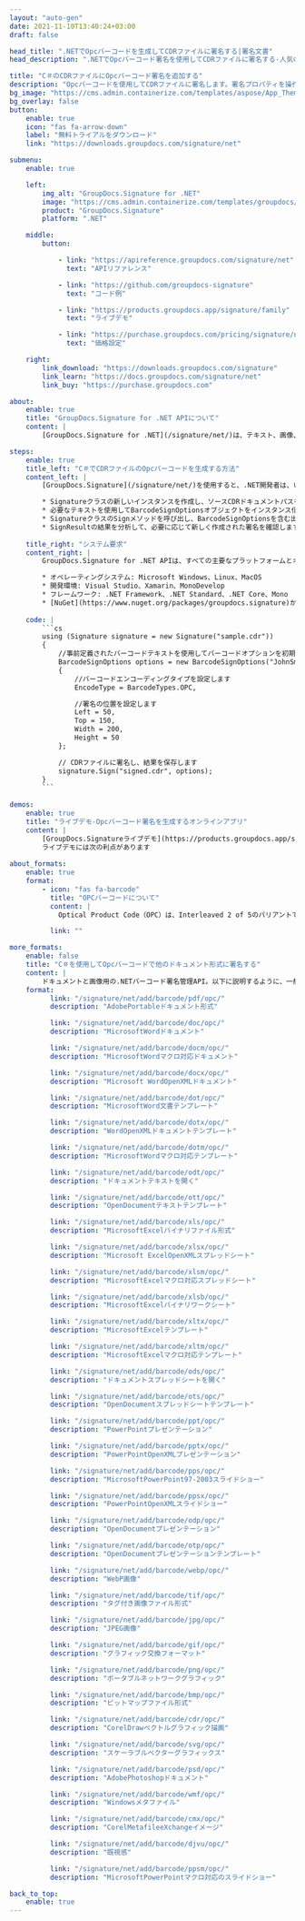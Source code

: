 ```yaml
---
layout: "auto-gen"
date: 2021-11-10T13:40:24+03:00
draft: false

head_title: ".NETでOpcバーコードを生成してCDRファイルに署名する|署名文書"
head_description: ".NETでOpcバーコード署名を使用してCDRファイルに署名する-人気のあるビジネスドキュメントや画像ファイル形式にバーコードを追加します."

title: "C＃のCDRファイルにOpcバーコード署名を追加する"
description: "Opcバーコードを使用してCDRファイルに署名します。署名プロパティを操作し、ニーズに合ったドキュメント内で高度な署名オプションを設定します."
bg_image: "https://cms.admin.containerize.com/templates/aspose/App_Themes/V3/images/bg/header1.png"
bg_overlay: false
button:
    enable: true
    icon: "fas fa-arrow-down"
    label: "無料トライアルをダウンロード"
    link: "https://downloads.groupdocs.com/signature/net"

submenu:
    enable: true

    left:
        img_alt: "GroupDocs.Signature for .NET"
        image: "https://cms.admin.containerize.com/templates/groupdocs/images/product-logos/90x90-noborder/groupdocs-signature-net.png"
        product: "GroupDocs.Signature"
        platform: ".NET"

    middle:
        button:

            - link: "https://apireference.groupdocs.com/signature/net"
              text: "APIリファレンス"

            - link: "https://github.com/groupdocs-signature"
              text: "コード例"

            - link: "https://products.groupdocs.app/signature/family"
              text: "ライブデモ"

            - link: "https://purchase.groupdocs.com/pricing/signature/net"
              text: "価格設定"

    right:
        link_download: "https://downloads.groupdocs.com/signature"
        link_learn: "https://docs.groupdocs.com/signature/net"
        link_buy: "https://purchase.groupdocs.com"

about:
    enable: true
    title: "GroupDocs.Signature for .NET APIについて"
    content: |
        [GroupDocs.Signature for .NET](/signature/net/)は、テキスト、画像、バーコード、スタンプ、フォームフィールド、QRコード、メタデータなどのさまざまな署名タイプを使用してデジタルドキュメントに電子署名するネイティブ.NETAPIです。ユーザーは、PDF、Microsoft Word、Excelワークシート、PowerPointプレゼンテーション、Adobe Photoshop、メタファイル、および画像ファイル形式内のデジタル署名を追加、編集、検証、削除、および検索でき、必要に応じて署名プロパティをカスタマイズするための追加サポートがあります。

steps:
    enable: true
    title_left: "C＃でCDRファイルのOpcバーコードを生成する方法"
    content_left: |
        [GroupDocs.Signature](/signature/net/)を使用すると、.NET開発者は、いくつかの簡単な手順を実行することで、アプリケーション内のCDRファイルにOpcバーコードを簡単に追加できます。

        * Signatureクラスの新しいインスタンスを作成し、ソースCDRドキュメントパスをコンストラクターパラメーターとして渡します。
        * 必要なテキストを使用してBarcodeSignOptionsオブジェクトをインスタンス化し、EncodeTypeプロパティをOPCに設定します。
        * SignatureクラスのSignメソッドを呼び出し、BarcodeSignOptionsを含む出力CDRファイル名を渡します。
        * SignResultの結果を分析して、必要に応じて新しく作成された署名を確認します。
        
    title_right: "システム要求"
    content_right: |
        GroupDocs.Signature for .NET APIは、すべての主要なプラットフォームとオペレーティングシステムでサポートされています。以下のコードを実行する前に、システムに次の前提条件がインストールされていることを確認してください。

        * オペレーティングシステム: Microsoft Windows、Linux、MacOS
        * 開発環境: Visual Studio、Xamarin、MonoDevelop
        * フレームワーク: .NET Framework、.NET Standard、.NET Core、Mono
        * [NuGet](https://www.nuget.org/packages/groupdocs.signature)からGroupDocs.Signaturefor.NETの最新バージョンをダウンロードします
        
    code: |
        ```cs
        using (Signature signature = new Signature("sample.cdr"))
        {
            //事前定義されたバーコードテキストを使用してバーコードオプションを初期化します
            BarcodeSignOptions options = new BarcodeSignOptions("JohnSmith")
            {
                //バーコードエンコーディングタイプを設定します
                EncodeType = BarcodeTypes.OPC,

                //署名の位置を設定します
                Left = 50,
                Top = 150,
                Width = 200,
                Height = 50
            };

            // CDRファイルに署名し、結果を保存します 
            signature.Sign("signed.cdr", options);
        }
        ```
        
demos:
    enable: true
    title: "ライブデモ-Opcバーコード署名を生成するオンラインアプリ"
    content: |
        [GroupDocs.Signatureライブデモ](https://products.groupdocs.app/signature/family)サイトにアクセスして、今すぐOpcバーコードをCDRファイルに追加してください。  
        ライブデモには次の利点があります
        
about_formats:
    enable: true
    format:
        - icon: "fas fa-barcode"
          title: "OPCバーコードについて"
          content: |
            Optical Product Code（OPC）は、Interleaved 2 of 5のバリアントです。これは、Vision Council of America（VCA）バーコードとしても知られています。この記号は、眼鏡などの光学小売製品にマークを付けて、製品とその製造元を識別するために使用されます。

          link: ""

more_formats:
    enable: false
    title: "C＃を使用してOpcバーコードで他のドキュメント形式に署名する"
    content: |
        ドキュメントと画像用の.NETバーコード署名管理API。以下に説明するように、一般的なファイル形式のいくつかにバーコード署名を追加します。
    format: 
          link: "/signature/net/add/barcode/pdf/opc/"
          description: "AdobePortableドキュメント形式"

          link: "/signature/net/add/barcode/doc/opc/"
          description: "MicrosoftWordドキュメント"

          link: "/signature/net/add/barcode/docm/opc/"
          description: "MicrosoftWordマクロ対応ドキュメント"

          link: "/signature/net/add/barcode/docx/opc/"
          description: "Microsoft WordOpenXMLドキュメント"

          link: "/signature/net/add/barcode/dot/opc/"
          description: "MicrosoftWord文書テンプレート"

          link: "/signature/net/add/barcode/dotx/opc/"
          description: "WordOpenXMLドキュメントテンプレート"

          link: "/signature/net/add/barcode/dotm/opc/"
          description: "MicrosoftWordマクロ対応テンプレート"       

          link: "/signature/net/add/barcode/odt/opc/"
          description: "ドキュメントテキストを開く"

          link: "/signature/net/add/barcode/ott/opc/"
          description: "OpenDocumentテキストテンプレート"

          link: "/signature/net/add/barcode/xls/opc/"
          description: "MicrosoftExcelバイナリファイル形式"

          link: "/signature/net/add/barcode/xlsx/opc/"
          description: "Microsoft ExcelOpenXMLスプレッドシート"

          link: "/signature/net/add/barcode/xlsm/opc/"
          description: "MicrosoftExcelマクロ対応スプレッドシート"

          link: "/signature/net/add/barcode/xlsb/opc/"
          description: "MicrosoftExcelバイナリワークシート"

          link: "/signature/net/add/barcode/xltx/opc/"
          description: "MicrosoftExcelテンプレート"

          link: "/signature/net/add/barcode/xltm/opc/"
          description: "MicrosoftExcelマクロ対応テンプレート"

          link: "/signature/net/add/barcode/ods/opc/"
          description: "ドキュメントスプレッドシートを開く"

          link: "/signature/net/add/barcode/ots/opc/"
          description: "OpenDocumentスプレッドシートテンプレート"

          link: "/signature/net/add/barcode/ppt/opc/"
          description: "PowerPointプレゼンテーション"

          link: "/signature/net/add/barcode/pptx/opc/"
          description: "PowerPointOpenXMLプレゼンテーション"

          link: "/signature/net/add/barcode/pps/opc/"
          description: "MicrosoftPowerPoint97-2003スライドショー"

          link: "/signature/net/add/barcode/ppsx/opc/"
          description: "PowerPointOpenXMLスライドショー"                              

          link: "/signature/net/add/barcode/odp/opc/"
          description: "OpenDocumentプレゼンテーション"

          link: "/signature/net/add/barcode/otp/opc/"
          description: "OpenDocumentプレゼンテーションテンプレート"

          link: "/signature/net/add/barcode/webp/opc/"
          description: "WebP画像"

          link: "/signature/net/add/barcode/tif/opc/"
          description: "タグ付き画像ファイル形式"

          link: "/signature/net/add/barcode/jpg/opc/"
          description: "JPEG画像"

          link: "/signature/net/add/barcode/gif/opc/"
          description: "グラフィック交換フォーマット"

          link: "/signature/net/add/barcode/png/opc/"
          description: "ポータブルネットワークグラフィック"

          link: "/signature/net/add/barcode/bmp/opc/"
          description: "ビットマップファイル形式"

          link: "/signature/net/add/barcode/cdr/opc/"
          description: "CorelDrawベクトルグラフィック描画"

          link: "/signature/net/add/barcode/svg/opc/"
          description: "スケーラブルベクターグラフィックス"

          link: "/signature/net/add/barcode/psd/opc/"
          description: "AdobePhotoshopドキュメント"

          link: "/signature/net/add/barcode/wmf/opc/"
          description: "Windowsメタファイル"        

          link: "/signature/net/add/barcode/cmx/opc/"
          description: "CorelMetafileeXchangeイメージ"

          link: "/signature/net/add/barcode/djvu/opc/"
          description: "既視感"

          link: "/signature/net/add/barcode/ppsm/opc/"
          description: "MicrosoftPowerPointマクロ対応のスライドショー"

back_to_top:
    enable: true
---
```

